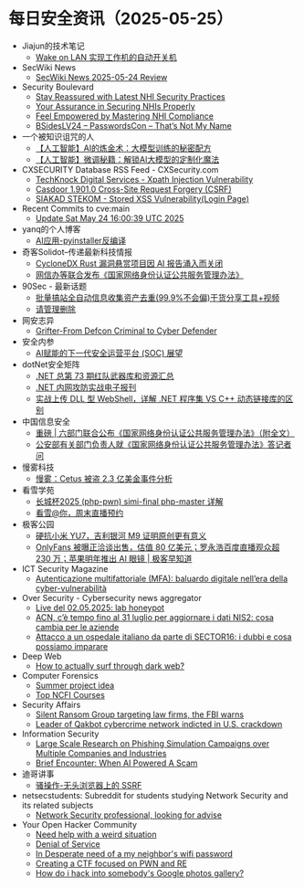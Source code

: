# 每日安全资讯（2025-05-25）

- Jiajun的技术笔记
  - [Wake on LAN 实现工作机的自动开关机](https://jiajunhuang.com/articles/2025_05_24-wake_on_lan.md.html)
- SecWiki News
  - [SecWiki News 2025-05-24 Review](http://www.sec-wiki.com/?2025-05-24)
- Security Boulevard
  - [Stay Reassured with Latest NHI Security Practices](https://securityboulevard.com/2025/05/stay-reassured-with-latest-nhi-security-practices/?utm_source=rss&utm_medium=rss&utm_campaign=stay-reassured-with-latest-nhi-security-practices)
  - [Your Assurance in Securing NHIs Properly](https://securityboulevard.com/2025/05/your-assurance-in-securing-nhis-properly/?utm_source=rss&utm_medium=rss&utm_campaign=your-assurance-in-securing-nhis-properly)
  - [Feel Empowered by Mastering NHI Compliance](https://securityboulevard.com/2025/05/feel-empowered-by-mastering-nhi-compliance/?utm_source=rss&utm_medium=rss&utm_campaign=feel-empowered-by-mastering-nhi-compliance)
  - [BSidesLV24 –  PasswordsCon – That’s Not My Name](https://securityboulevard.com/2025/05/bsideslv24-passwordscon-thats-not-my-name/?utm_source=rss&utm_medium=rss&utm_campaign=bsideslv24-passwordscon-thats-not-my-name)
- 一个被知识诅咒的人
  - [【人工智能】AI的炼金术：大模型训练的秘密配方](https://blog.csdn.net/nokiaguy/article/details/148189542)
  - [【人工智能】微调秘籍：解锁AI大模型的定制化魔法](https://blog.csdn.net/nokiaguy/article/details/148189504)
- CXSECURITY Database RSS Feed - CXSecurity.com
  - [TechKnock Digital Services - Xpath Injection Vulnerability](https://cxsecurity.com/issue/WLB-2025050047)
  - [Casdoor 1.901.0 Cross-Site Request Forgery (CSRF)](https://cxsecurity.com/issue/WLB-2025050046)
  - [SIAKAD STEKOM - Stored XSS Vulnerability(Login Page)](https://cxsecurity.com/issue/WLB-2025050045)
- Recent Commits to cve:main
  - [Update Sat May 24 16:00:39 UTC 2025](https://github.com/trickest/cve/commit/c23eeded9478bbdaeafa816338cc24f543865792)
- yanq的个人博客
  - [AI应用-pyinstaller反编译](https://saucer-man.com/information_security/1241.html)
- 奇客Solidot–传递最新科技情报
  - [CycloneDX Rust 漏洞悬赏项目因 AI 报告涌入而关闭](https://www.solidot.org/story?sid=81383)
  - [网信办等联合发布《国家网络身份认证公共服务管理办法》](https://www.solidot.org/story?sid=81382)
- 90Sec - 最新话题
  - [批量搞站全自动信息收集资产去重(99.9%不会偏)干货分享工具+视频](https://forum.90sec.com/t/topic/2503)
  - [请管理删除](https://forum.90sec.com/t/topic/2502)
- 网安志异
  - [Grifter-From Defcon Criminal to Cyber Defender](https://mp.weixin.qq.com/s?__biz=MzAxNzYyNzMyNg==&mid=2664232729&idx=1&sn=f0fa6505fe6bd1caaeae129d333fd84f)
- 安全内参
  - [AI赋能的下一代安全运营平台 (SOC) 展望](https://mp.weixin.qq.com/s?__biz=MzI4NDY2MDMwMw==&mid=2247514409&idx=1&sn=f313c3f2a772665b9a7f1e4ed8cadf16)
- dotNet安全矩阵
  - [.NET 总第 73 期红队武器库和资源汇总](https://mp.weixin.qq.com/s?__biz=MzUyOTc3NTQ5MA==&mid=2247499727&idx=1&sn=83c9c8587a61a5b66aca67458095a73c)
  - [.NET 内网攻防实战电子报刊](https://mp.weixin.qq.com/s?__biz=MzUyOTc3NTQ5MA==&mid=2247499727&idx=2&sn=a73c1beebbf525eab1debe44da3b4420)
  - [实战上传 DLL 型 WebShell，详解 .NET 程序集 VS C++ 动态链接库的区别](https://mp.weixin.qq.com/s?__biz=MzUyOTc3NTQ5MA==&mid=2247499727&idx=3&sn=886a39f9be84572aa7b7cb42623df30f)
- 中国信息安全
  - [重磅 | 六部门联合公布《国家网络身份认证公共服务管理办法》（附全文）](https://mp.weixin.qq.com/s?__biz=MzA5MzE5MDAzOA==&mid=2664242904&idx=1&sn=d6fba620d7f1ac3df4bf6016026ed2af)
  - [公安部有关部门负责人就《国家网络身份认证公共服务管理办法》答记者问](https://mp.weixin.qq.com/s?__biz=MzA5MzE5MDAzOA==&mid=2664242904&idx=2&sn=e06bc1d76fd3e04b23ff411d60447f65)
- 慢雾科技
  - [慢雾：Cetus 被盗 2.3 亿美金事件分析](https://mp.weixin.qq.com/s?__biz=MzU4ODQ3NTM2OA==&mid=2247502264&idx=1&sn=2ad309b77d6d525d1224907046dda0f6)
- 看雪学苑
  - [长城杯2025 (php-pwn) simi-final php-master 详解](https://mp.weixin.qq.com/s?__biz=MjM5NTc2MDYxMw==&mid=2458594594&idx=1&sn=111d4797d5cfebba4e1de46042cb0225)
  - [看雪@你，周末直播预约](https://mp.weixin.qq.com/s?__biz=MjM5NTc2MDYxMw==&mid=2458594594&idx=2&sn=d4a00c89261deb02c6ccf37238074edd)
- 极客公园
  - [硬抗小米 YU7，吉利银河 M9 证明原创更有意义](https://mp.weixin.qq.com/s?__biz=MTMwNDMwODQ0MQ==&mid=2653080143&idx=1&sn=90da25d072082284642be59c0798e40f)
  - [OnlyFans 被曝正洽谈出售，估值 80 亿美元；罗永浩百度直播观众超 230 万；苹果明年推出 AI 眼镜 | 极客早知道](https://mp.weixin.qq.com/s?__biz=MTMwNDMwODQ0MQ==&mid=2653080125&idx=1&sn=d6a2393c1e835b5610c7a2b9ffb62819)
- ICT Security Magazine
  - [Autenticazione multifattoriale (MFA): baluardo digitale nell’era della cyber-vulnerabilità](https://www.ictsecuritymagazine.com/notizie/mfa/)
- Over Security - Cybersecurity news aggregator
  - [Live del 02.05.2025: lab honeypot](https://roccosicilia.com/2025/05/24/live-del-02-05-2025-lab-honeypot/)
  - [ACN, c’è tempo fino al 31 luglio per aggiornare i dati NIS2: cosa cambia per le aziende](https://www.cybersecurity360.it/news/acn-ce-tempo-fino-al-31-luglio-per-aggiornare-i-dati-nis2-cosa-cambia-per-le-aziende/)
  - [Attacco a un ospedale italiano da parte di SECTOR16: i dubbi e cosa possiamo imparare](https://www.cybersecurity360.it/nuove-minacce/attacco-a-un-ospedale-italiano-da-parte-di-sector16-i-dubbi-e-cosa-possiamo-imparare/)
- Deep Web
  - [How to actually surf through dark web?](https://www.reddit.com/r/deepweb/comments/1kui1j8/how_to_actually_surf_through_dark_web/)
- Computer Forensics
  - [Summer project idea](https://www.reddit.com/r/computerforensics/comments/1kunb2z/summer_project_idea/)
  - [Top NCFI Courses](https://www.reddit.com/r/computerforensics/comments/1kuc35k/top_ncfi_courses/)
- Security Affairs
  - [Silent Ransom Group targeting law firms, the FBI warns](https://securityaffairs.com/178239/malware/silent-ransom-group-targeting-law-firms-the-fbi-warns.html)
  - [Leader of Qakbot cybercrime network indicted in U.S. crackdown](https://securityaffairs.com/178232/uncategorized/leader-of-qakbot-cybercrime-network-indicted-in-u-s-crackdown.html)
- Information Security
  - [Large Scale Research on Phishing Simulation Campaigns over Multiple Companies and Industries](https://www.reddit.com/r/Information_Security/comments/1ku6pnp/large_scale_research_on_phishing_simulation/)
  - [Brief Encounter: When AI Powered A Scam](https://www.reddit.com/r/Information_Security/comments/1ku620z/brief_encounter_when_ai_powered_a_scam/)
- 迪哥讲事
  - [骚操作-无头浏览器上的 SSRF](https://mp.weixin.qq.com/s?__biz=MzIzMTIzNTM0MA==&mid=2247497642&idx=1&sn=77dc03a5c4cddbb34b09c207ac4c2946)
- netsecstudents: Subreddit for students studying Network Security and its related subjects
  - [Network Security professional, looking for advise](https://www.reddit.com/r/netsecstudents/comments/1kuhzkk/network_security_professional_looking_for_advise/)
- Your Open Hacker Community
  - [Need help with a weird situation](https://www.reddit.com/r/HowToHack/comments/1kujhsd/need_help_with_a_weird_situation/)
  - [Denial of Service](https://www.reddit.com/r/HowToHack/comments/1kufy1l/denial_of_service/)
  - [In Desperate need of a my neighbor's wifi password](https://www.reddit.com/r/HowToHack/comments/1kuk8lf/in_desperate_need_of_a_my_neighbors_wifi_password/)
  - [Creating a CTF focused on PWN and RE](https://www.reddit.com/r/HowToHack/comments/1ku2etz/creating_a_ctf_focused_on_pwn_and_re/)
  - [How do i hack into somebody's Google photos gallery?](https://www.reddit.com/r/HowToHack/comments/1kujdwu/how_do_i_hack_into_somebodys_google_photos_gallery/)
